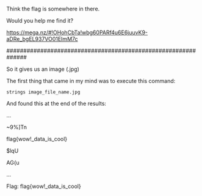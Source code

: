 Think the flag is somewhere in there. 

Would you help me find it? 

https://mega.nz/#!OHohCbTa!wbg60PARf4u6E6juuvK9-aDRe_bgEL937VO01EImM7c


##############################################################

So it gives us an image (.jpg)

The first thing that came in my mind was to execute this command:

<code>strings image_file_name.jpg</code>

And found this at the end of the results:

...

~9%]Tn

flag{wow!_data_is_cool}

$lqU

AG{u

...

Flag: flag{wow!_data_is_cool}

